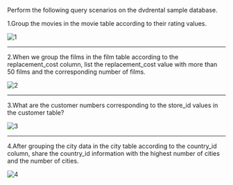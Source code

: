 Perform the following query scenarios on the dvdrental sample database.

1.Group the movies in the movie table according to their rating values.

![1](https://user-images.githubusercontent.com/101572852/227531672-b2ab35fd-55d0-4e9b-9f33-ad130ff87d2d.PNG)


------------------------------------------------
2.When we group the films in the film table according to the replacement_cost column, list the replacement_cost value with more than 50 films and the corresponding number of films.

![2](https://user-images.githubusercontent.com/101572852/227531696-cd3a33f0-9bae-47f7-96e0-98205f9d6efb.PNG)


-------------------------------------------------
3.What are the customer numbers corresponding to the store_id values in the customer table?

![3](https://user-images.githubusercontent.com/101572852/227531713-79133ffe-55cb-4574-89a2-b2cee145fd0b.PNG)


---------------------------------------------------
4.After grouping the city data in the city table according to the country_id column, share the country_id information with the highest number of cities and the number of cities.

![4](https://user-images.githubusercontent.com/101572852/227531724-4ce09af4-71d6-48bd-ba04-b0f6cd1dd325.PNG)

